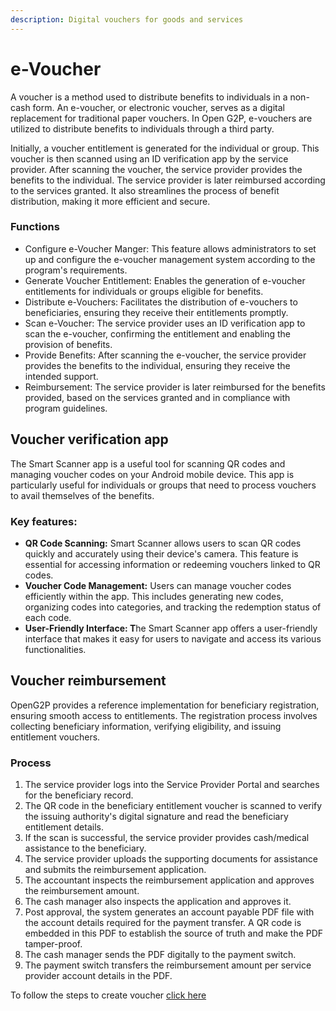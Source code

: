 ```yaml
---
description: Digital vouchers for goods and services
---
```


# e-Voucher

A voucher is a method used to distribute benefits to individuals in a non-cash form. An e-voucher, or electronic voucher, serves as a digital replacement for traditional paper vouchers. In Open G2P, e-vouchers are utilized to distribute benefits to individuals through a third party.

Initially, a voucher entitlement is generated for the individual or group. This voucher is then scanned using an ID verification app by the service provider. After scanning the voucher, the service provider provides the benefits to the individual. The service provider is later reimbursed according to the services granted. It also streamlines the process of benefit distribution, making it more efficient and secure.

### Functions

* Configure e-Voucher Manger: This feature allows administrators to set up and configure the e-voucher management system according to the program's requirements.
* Generate Voucher Entitlement: Enables the generation of e-voucher entitlements for individuals or groups eligible for benefits.
* Distribute e-Vouchers: Facilitates the distribution of e-vouchers to beneficiaries, ensuring they receive their entitlements promptly.
* Scan e-Voucher: The service provider uses an ID verification app to scan the e-voucher, confirming the entitlement and enabling the provision of benefits.
* Provide Benefits: After scanning the e-voucher, the service provider provides the benefits to the individual, ensuring they receive the intended support.
* Reimbursement: The service provider is later reimbursed for the benefits provided, based on the services granted and in compliance with program guidelines.

## Voucher verification app

The Smart Scanner app is a useful tool for scanning QR codes and managing voucher codes on your Android mobile device. This app is particularly useful for individuals or groups that need to process vouchers to avail themselves of the benefits.

### **Key features:**

* **QR Code Scanning:** Smart Scanner allows users to scan QR codes quickly and accurately using their device's camera. This feature is essential for accessing information or redeeming vouchers linked to QR codes.
* **Voucher Code Management:** Users can manage voucher codes efficiently within the app. This includes generating new codes, organizing codes into categories, and tracking the redemption status of each code.
* **User-Friendly Interface: T**he Smart Scanner app offers a user-friendly interface that makes it easy for users to navigate and access its various functionalities.

## Voucher reimbursement&#x20;

OpenG2P provides a reference implementation for beneficiary registration, ensuring smooth access to entitlements. The registration process involves collecting beneficiary information, verifying eligibility, and issuing entitlement vouchers.

### Process

1. The service provider logs into the Service Provider Portal and searches for the beneficiary record.
2. The QR code in the beneficiary entitlement voucher is scanned to verify the issuing authority's digital signature and read the beneficiary entitlement details.
3. If the scan is successful, the service provider provides cash/medical assistance to the beneficiary.
4. The service provider uploads the supporting documents for assistance and submits the reimbursement application.
5. The accountant inspects the reimbursement application and approves the reimbursement amount.
6. The cash manager also inspects the application and approves it.
7. Post approval, the system generates an account payable PDF file with the account details required for the payment transfer. A QR code is embedded in this PDF to establish the source of truth and make the PDF tamper-proof.
8. The cash manager sends the PDF digitally to the payment switch.
9. The payment switch transfers the reimbursement amount per service provider account details in the PDF.

To follow the steps to create voucher [click here](../entitlement/user-guides/create-entitlement-manager-type/create-voucher-entitlement-manager.md)

&#x20;
